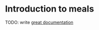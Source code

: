 # Introduction to meals

TODO: write [great documentation](http://jacobian.org/writing/what-to-write/)
